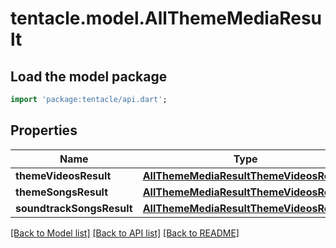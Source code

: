 # tentacle.model.AllThemeMediaResult

## Load the model package
```dart
import 'package:tentacle/api.dart';
```

## Properties
Name | Type | Description | Notes
------------ | ------------- | ------------- | -------------
**themeVideosResult** | [**AllThemeMediaResultThemeVideosResult**](AllThemeMediaResultThemeVideosResult.md) |  | [optional] 
**themeSongsResult** | [**AllThemeMediaResultThemeVideosResult**](AllThemeMediaResultThemeVideosResult.md) |  | [optional] 
**soundtrackSongsResult** | [**AllThemeMediaResultThemeVideosResult**](AllThemeMediaResultThemeVideosResult.md) |  | [optional] 

[[Back to Model list]](../README.md#documentation-for-models) [[Back to API list]](../README.md#documentation-for-api-endpoints) [[Back to README]](../README.md)


